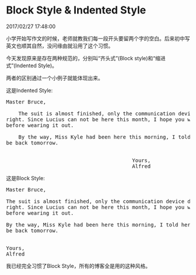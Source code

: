 # Block Style & Indented Style
2017/02/27 17:48:00


小学开始写作文的时候，老师就教我们每一段开头要留两个字的空白。后来初中写英文也顺其自然，没问缘由就沿用了这个习惯。

今天发现原来是存在两种规范的，分别叫“齐头式”(Block style)和“缩进式”(Indented Style)。

两者的区别通过一个小例子就能体现出来。

这是Indented Style:

<pre class="pre-article">
Master Bruce,

    The suit is almost finished, only the communication device does not seem
right. Since Lucius can not be here this month, I hope you will check it
before wearing it out.

    By the way, Miss Kyle had been here this morning, I told her you will
be back tomorrow.


                                         Yours,
                                         Alfred
</pre>

这是Block Style:

<pre class="pre-article">
Master Bruce,

The suit is almost finished, only the communication device does not seem
right. Since Lucius can not be here this month, I hope you will check it
before wearing it out.

By the way, Miss Kyle had been here this morning, I told her you will
be back tomorrow.


Yours,
Alfred
</pre>

我已经完全习惯了Block Style，所有的博客全是用的这种风格。

